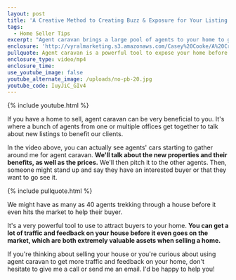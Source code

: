 ```yaml
---
layout: post
title: 'A Creative Method to Creating Buzz & Exposure for Your Listing'
tags:
  - Home Seller Tips
excerpt: "Agent caravan brings a large pool of agents to your home to give it exposure before even hitting the market. Here's how it works."
enclosure: 'http://vyralmarketing.s3.amazonaws.com/Casey%20Cooke/A%20Creative%20Method%20to%20Creative%20Buzz%20%2526%20Exposure%20for%20Your%20Listing.mp4'
pullquote: Agent caravan is a powerful tool to expose your home before even going on the market.
enclosure_type: video/mp4
enclosure_time:
use_youtube_image: false
youtube_alternate_image: /uploads/no-pb-20.jpg
youtube_code: IuyJiC_GIv4
---
```



{% include youtube.html %}

If you have a home to sell, agent caravan can be very beneficial to you. It's where a bunch of agents from one or multiple offices get together to talk about new listings to benefit our clients.

In the video above, you can actually see agents' cars starting to gather around me for agent caravan. **We'll talk about the new properties and their benefits, as well as the prices.** We'll then pitch it to the other agents. Then, someone might stand up and say they have an interested buyer or that they want to go see it.

{% include pullquote.html %}

We might have as many as 40 agents trekking through a house before it even hits the market to help their buyer.

It's a very powerful tool to use to attract buyers to your home. **You can get a lot of traffic and feedback on your house before it even goes on the market, which are both extremely valuable assets when selling a home.**

If you're thinking about selling your house or you're curious about using agent caravan to get more traffic and feedback on your home, don't hesitate to give me a call or send me an email. I'd be happy to help you!